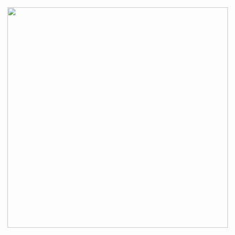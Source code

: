 <img src="https://media2.giphy.com/media/KphDFbotQHzU5LBnBu/giphy.gif?cid=790b76112a6f95ce6d035362141d329e6496ad6b17dc94c9&rid=giphy.gif&ct=g" width="500px"/>
